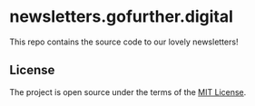# newsletters.gofurther.digital

This repo contains the source code to our lovely newsletters!

## License

The project is open source under the terms of the [MIT License](https://opensource.org/licenses/MIT).